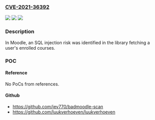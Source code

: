 ### [CVE-2021-36392](https://cve.mitre.org/cgi-bin/cvename.cgi?name=CVE-2021-36392)
![](https://img.shields.io/static/v1?label=Product&message=Moodle&color=blue)
![](https://img.shields.io/static/v1?label=Version&message=n%2Fa&color=blue)
![](https://img.shields.io/static/v1?label=Vulnerability&message=CWE-89&color=brighgreen)

### Description

In Moodle, an SQL injection risk was identified in the library fetching a user's enrolled courses.

### POC

#### Reference
No PoCs from references.

#### Github
- https://github.com/jev770/badmoodle-scan
- https://github.com/luukverhoeven/luukverhoeven

